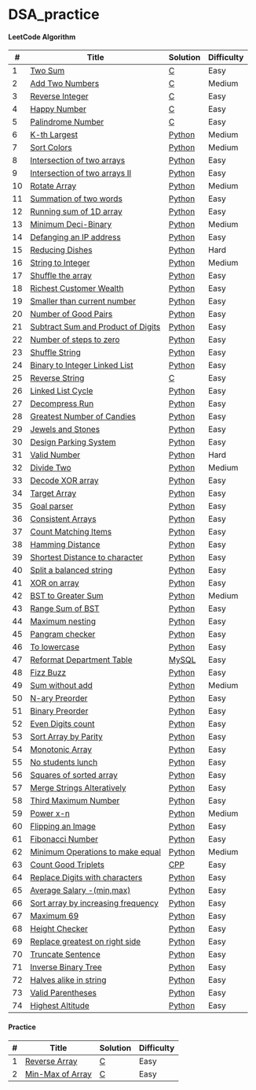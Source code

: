 # DSA_practice

#### LeetCode Algorithm

| # | Title | Solution | Difficulty |
|---| ----- | -------- | ---------- |
|1|[Two Sum](https://leetcode.com/problems/two-sum/) | [C](./Two_Sum.c)|Easy|
|2|[Add Two Numbers](https://leetcode.com/problems/add-two-numbers/) | [C](./Add_Two_number.c)|Medium|
|3|[Reverse Integer](https://leetcode.com/problems/reverse-integer/) | [C](./Reverse_Integer.c)|Easy|
|4|[Happy Number](https://leetcode.com/problems/happy-number/)| [C](./Happy_Number.c)|Easy|
|5|[Palindrome Number](https://leetcode.com/problems/palindrome-number/)| [C](./Palindrome_Number.c)|Easy|
|6|[K-th Largest](https://leetcode.com/problems/kth-largest-element-in-an-array/)| [Python](./kth_largest.py)|Medium|
|7|[Sort Colors](https://leetcode.com/problems/sort-colors/)| [Python](./Sort_Colors.py)|Medium|
|8|[Intersection of two arrays](https://leetcode.com/problems/intersection-of-two-arrays/)| [Python](./Intersection_Two_Arrays_No_Dup.py)|Easy|
|9|[Intersection of two arrays II](https://leetcode.com/problems/intersection-of-two-arrays-ii/submissions/)| [Python](./Intersection_Two_Arrays_2.py)|Easy|
|10|[Rotate Array](https://leetcode.com/problems/rotate-array/)| [Python](./Rotate_Array.py)|Medium|
|11|[Summation of two words](https://leetcode.com/problems/check-if-word-equals-summation-of-two-words/)| [Python](./Summation_of_two_words.py)|Easy|
|12|[Running sum of 1D array](https://leetcode.com/problems/running-sum-of-1d-array/)| [Python](./Running_Sum_Array.py)|Easy|
|13|[Minimum Deci-Binary](https://leetcode.com/problems/partitioning-into-minimum-number-of-deci-binary-numbers/)| [Python](./Minimum_DeciBinary.py)|Medium|
|14|[Defanging an IP address](https://leetcode.com/problems/defanging-an-ip-address/)| [Python](./Defanging_IP_Address.py)|Easy|
|15|[Reducing Dishes](https://leetcode.com/problems/reducing-dishes/)| [Python](./Reducing_Dishes.py)|Hard|
|16|[String to Integer](https://leetcode.com/problems/string-to-integer-atoi/)| [Python](./string_to_atoi.py)|Medium|
|17|[Shuffle the array](https://leetcode.com/problems/shuffle-the-array/) | [Python](./Shuffle_the_array.py)|Easy|
|18|[Richest Customer Wealth](https://leetcode.com/problems/richest-customer-wealth/) | [Python](./Richest_Customer_Wealth.py)|Easy|
|19|[Smaller than current number](https://leetcode.com/problems/how-many-numbers-are-smaller-than-the-current-number/) | [Python](./Smaller_than_current_number.py)|Easy|
|20|[Number of Good Pairs](https://leetcode.com/problems/number-of-good-pairs/) | [Python](./Good_Pairs.py)|Easy|
|21|[Subtract Sum and Product of Digits](https://leetcode.com/problems/subtract-the-product-and-sum-of-digits-of-an-integer/) | [Python](./Sub_Pdt_Sum.py)|Easy|
|22|[Number of steps to zero](https://leetcode.com/problems/number-of-steps-to-reduce-a-number-to-zero/) | [Python](./Number_of_steps_zero.py)|Easy|
|23|[Shuffle String](https://leetcode.com/problems/shuffle-string/) | [Python](./Shuffling_String.py)|Easy|
|24|[Binary to Integer Linked List](https://leetcode.com/problems/convert-binary-number-in-a-linked-list-to-integer/) | [Python](./Binary_Int_LL.py)|Easy|
|25|[Reverse String](https://leetcode.com/problems/reverse-string/) | [C](./Reverse_String.c)|Easy|
|26|[Linked List Cycle](https://leetcode.com/problems/linked-list-cycle/) | [Python](./Linked_List_Cycle.py)|Easy|
|27|[Decompress Run](https://leetcode.com/problems/decompress-run-length-encoded-list/) | [Python](./Decompress_Run.py)|Easy|
|28|[Greatest Number of Candies](https://leetcode.com/problems/kids-with-the-greatest-number-of-candies/) | [Python](./Kids_With_greatest.py)|Easy|
|29|[Jewels and Stones](https://leetcode.com/problems/jewels-and-stones/submissions/) | [Python](./Jewels_Stones.py)|Easy|
|30|[Design Parking System](https://leetcode.com/problems/design-parking-system/) | [Python](./Design_Parking.py)|Easy|
|31|[Valid Number](https://leetcode.com/problems/valid-number/) | [Python](./Valid_Number.py)|Hard|
|32|[Divide Two](https://leetcode.com/problems/divide-two-integers/)| [Python](./Divide_two.py)|Medium|
|33|[Decode XOR array](https://leetcode.com/problems/decode-xored-array/) | [Python](./Decode_XORed.py)|Easy|
|34|[Target Array](https://leetcode.com/problems/create-target-array-in-the-given-order/) | [Python](./Target_Arr.py)|Easy|
|35|[Goal parser](https://leetcode.com/problems/goal-parser-interpretation/) | [Python](./Goal_parser.py)|Easy|
|36|[Consistent Arrays](https://leetcode.com/problems/count-the-number-of-consistent-strings/) | [Python](./consistent_strings.py)|Easy|
|37|[Count Matching Items](https://leetcode.com/problems/count-items-matching-a-rule/) | [Python](./Count_Items_Match.py)|Easy|
|38|[Hamming Distance](https://leetcode.com/problems/hamming-distance/) | [Python](./Hamming_Dist.py)|Easy|
|39|[Shortest Distance to character](https://leetcode.com/problems/shortest-distance-to-a-character/) | [Python](./Shortest_Dist_to_char.py)|Easy|
|40|[Split a balanced string](https://leetcode.com/problems/split-a-string-in-balanced-strings/) | [Python](./Balanced_Str_Split.py)|Easy|
|41|[XOR on array](https://leetcode.com/problems/xor-operation-in-an-array/) | [Python](./Xor_array.py)|Easy|
|42|[BST to Greater Sum](https://leetcode.com/problems/binary-search-tree-to-greater-sum-tree/) | [Python](./BST_greater.py)|Medium|
|43|[Range Sum of BST](https://leetcode.com/problems/range-sum-of-bst/) | [Python](./Range_Sum_BST.py)|Easy|
|44|[Maximum nesting](https://leetcode.com/problems/maximum-nesting-depth-of-the-parentheses/) | [Python](./Maximum_Nesting.py)|Easy|
|45|[Pangram checker](https://leetcode.com/problems/check-if-the-sentence-is-pangram/) | [Python](./Panagram.py)|Easy|
|46|[To lowercase](https://leetcode.com/problems/to-lower-case/) | [Python](./To_Lower.py)|Easy|
|47|[Reformat Department Table](https://leetcode.com/problems/reformat-department-table/) | [MySQL](./Reformat_Dept_Table.txt)|Easy|
|48|[Fizz Buzz](https://leetcode.com/problems/fizz-buzz/) | [Python](./FizzzBuzz.py)|Easy|
|49|[Sum without add](https://leetcode.com/problems/sum-of-two-integers/) | [Python](./Sum_without_add.py)|Medium|
|50|[N-ary Preorder](https://leetcode.com/problems/n-ary-tree-preorder-traversal/) | [Python](./N-ary_Preorder.py)|Easy|
|51|[Binary Preorder](https://leetcode.com/problems/binary-tree-preorder-traversal/) | [Python](./Binary_Preorder.py)|Easy|
|52|[Even Digits count](https://leetcode.com/problems/find-numbers-with-even-number-of-digits/) | [Python](./Even_digits.py)|Easy|
|53|[Sort Array by Parity](https://leetcode.com/problems/sort-array-by-parity/) | [Python](./Array_Parity.py)|Easy|
|54|[Monotonic Array](https://leetcode.com/problems/monotonic-array/) | [Python](./Monotonic_Array.py)|Easy|
|55|[No students lunch](https://leetcode.com/problems/number-of-students-unable-to-eat-lunch/) | [Python](./No_Students_Lunch.py)|Easy|
|56|[Squares of sorted array](https://leetcode.com/problems/squares-of-a-sorted-array/) | [Python](./Sorted_Squares.py)|Easy|
|57|[Merge Strings Alteratively](https://leetcode.com/problems/merge-strings-alternately/) | [Python](./Merge_Sorted_Strings.py)|Easy|
|58|[Third Maximum Number](https://leetcode.com/problems/third-maximum-number/) | [Python](./Third_Max.py)|Easy|
|59|[Power x-n](https://leetcode.com/problems/powx-n/) | [Python](./Powx_n.py)|Medium|
|60|[Flipping an Image](https://leetcode.com/problems/flipping-an-image/) | [Python](./Flipping_Image.py)|Easy|
|61|[Fibonacci Number](https://leetcode.com/problems/fibonacci-number/) | [Python](./Fib_Num.py)|Easy|
|62|[Minimum Operations to make equal](https://leetcode.com/problems/minimum-operations-to-make-array-equal/) | [Python](./Minimum_Op_equal.py)|Medium|
|63|[Count Good Triplets](https://leetcode.com/problems/count-good-triplets/) | [CPP](./Good_Triplets.cpp)|Easy|
|64|[Replace Digits with characters](https://leetcode.com/problems/replace-all-digits-with-characters/) | [Python](./Replace_Dig_Alpha.py)|Easy|
|65|[Average Salary -(min,max)](https://leetcode.com/problems/average-salary-excluding-the-minimum-and-maximum-salary/) | [Python](./Average_Salary.py)|Easy|
|66|[Sort array by increasing frequency](https://leetcode.com/problems/sort-array-by-increasing-frequency/) | [Python](./Sor_increasing_order.py)|Easy|
|67|[Maximum 69](https://leetcode.com/problems/maximum-69-number/) | [Python](./Max_69.py)|Easy|
|68|[Height Checker](https://leetcode.com/problems/height-checker/) | [Python](./Height_Checker.py)|Easy|
|69|[Replace greatest on right side](https://leetcode.com/problems/replace-elements-with-greatest-element-on-right-side/) | [Python](./Replace_Elements_Right.py)|Easy|
|70|[Truncate Sentence](https://leetcode.com/problems/truncate-sentence/) | [Python](./Truncate_Sentence.py)|Easy|
|71|[Inverse Binary Tree](https://leetcode.com/problems/invert-binary-tree/) | [Python](./Inverse_Tree.py)|Easy|
|72|[Halves alike in string](https://leetcode.com/problems/determine-if-string-halves-are-alike/) | [Python](./Halves_alike.py)|Easy|
|73|[Valid Parentheses](https://leetcode.com/problems/valid-parentheses/) | [Python](./Valid_Parentheses.py)|Easy|
|74|[Highest Altitude](https://leetcode.com/problems/find-the-highest-altitude/) | [Python](./Highest_Altitude.py)|Easy|

#### Practice
| # | Title | Solution | Difficulty |
|---| ----- | -------- | ---------- |
|1|[Reverse Array](https://www.geeksforgeeks.org/write-a-program-to-reverse-an-array-or-string/) | [C](./Reverse_Array.c)|Easy|
|2|[Min-Max of Array](https://www.geeksforgeeks.org/maximum-and-minimum-in-an-array/) | [C](./Find_Min_Max_array.c)|Easy|
